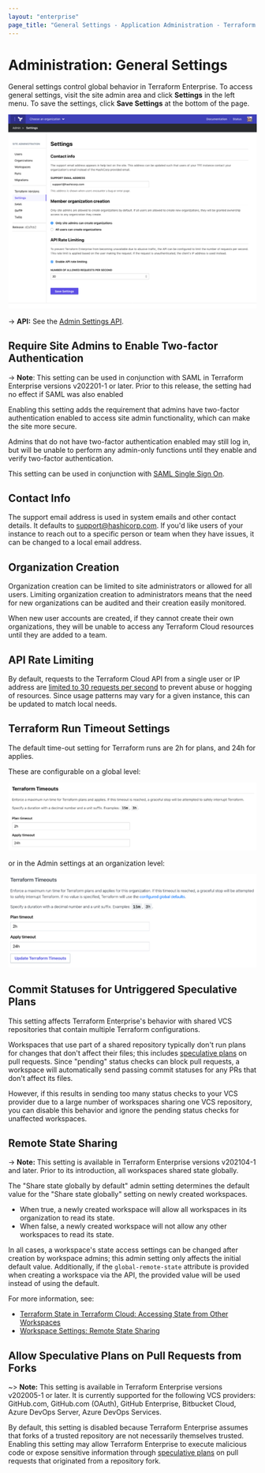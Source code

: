 ```yaml
---
layout: "enterprise"
page_title: "General Settings - Application Administration - Terraform Enterprise"
---
```


[speculative plans]: /docs/cloud/run/index.html#speculative-plans

# Administration: General Settings

General settings control global behavior in Terraform Enterprise. To access general settings, visit the site admin area and click **Settings** in the left menu. To save the settings, click **Save Settings** at the bottom of the page.

![screenshot: the Settings admin page](./images/admin-general.png)

-> **API:** See the [Admin Settings API](/docs/cloud/api/admin/settings.html).

## Require Site Admins to Enable Two-factor Authentication

-> **Note**: This setting can be used in conjunction with SAML in Terraform Enterprise versions v202201-1 or later. Prior to this release, the setting had no effect if SAML was also enabled

Enabling this setting adds the requirement that admins have two-factor authentication enabled to access site admin functionality, which can make the site more secure.

Admins that do not have two-factor authentication enabled may still log in, but will be unable to perform any admin-only functions until they enable and verify two-factor authentication.

This setting can be used in conjunction with [SAML Single Sign On](https://www.terraform.io/docs/enterprise/saml/index.html).

## Contact Info

The support email address is used in system emails and other contact details. It defaults to support@hashicorp.com. If you'd like  users of your instance to reach out to a specific person or team when they have issues, it can be changed to a local email address.

## Organization Creation

Organization creation can be limited to site administrators or allowed for all users. Limiting organization creation to administrators means that the need for new organizations can be audited and their creation easily monitored.

When new user accounts are created, if they cannot create their own organizations, they will be unable to access any Terraform Cloud resources until they are added to a team.

## API Rate Limiting

By default, requests to the Terraform Cloud API from a single user or IP address are [limited to 30 requests per second](/docs/cloud/api/index.html#rate-limiting) to prevent abuse or hogging of resources. Since usage patterns may vary for a given instance, this can be updated to match local needs.

## Terraform Run Timeout Settings

The default time-out setting for Terraform runs are 2h for plans, and 24h for applies.

These are configurable on a global level:

![screenshot: global run timeout page](./images/admin-global-timeout-settings.png)

or in the Admin settings at an organization level:

![screenshot: organization run timeout page](./images/admin-org-timeout-settings.png)

## Commit Statuses for Untriggered Speculative Plans

This setting affects Terraform Enterprise's behavior with shared VCS repositories that contain multiple Terraform configurations.

Workspaces that use part of a shared repository typically don't run plans for changes that don't affect their files; this includes [speculative plans][] on pull requests. Since "pending" status checks can block pull requests, a workspace will automatically send passing commit statuses for any PRs that don't affect its files.

However, if this results in sending too many status checks to your VCS provider due to a large number of workspaces sharing one VCS repository, you can disable this behavior and ignore the pending status checks for unaffected workspaces.

## Remote State Sharing

-> **Note:** This setting is available in Terraform Enterprise versions v202104-1 and later. Prior to its introduction, all workspaces shared state globally.

The "Share state globally by default" admin setting determines the default value for the "Share state globally" setting on newly created workspaces.

- When true, a newly created workspace will allow all workspaces in its organization to read its state.
- When false, a newly created workspace will not allow any other workspaces to read its state.

In all cases, a workspace's state access settings can be changed after creation by workspace admins; this admin setting only affects the initial default value. Additionally, if the `global-remote-state` attribute is provided when creating a workspace via the API, the provided value will be used instead of using the default.

For more information, see:

- [Terraform State in Terraform Cloud: Accessing State from Other Workspaces](/docs/cloud/workspaces/state.html#accessing-state-from-other-workspaces)
- [Workspace Settings: Remote State Sharing](/docs/cloud/workspaces/settings.html#remote-state-sharing)

## Allow Speculative Plans on Pull Requests from Forks

~> **Note:** This setting is available in Terraform Enterprise versions v202005-1 or later. It is currently supported for the following VCS providers: GitHub.com, GitHub.com (OAuth), GitHub Enterprise, Bitbucket Cloud, Azure DevOps Server, Azure DevOps Services.

By default, this setting is disabled because Terraform Enterprise assumes that forks of a trusted repository are not necessarily themselves trusted. Enabling this setting may allow Terraform Enterprise to execute malicious code or expose sensitive information through [speculative plans][] on pull requests that originated from a repository fork.
